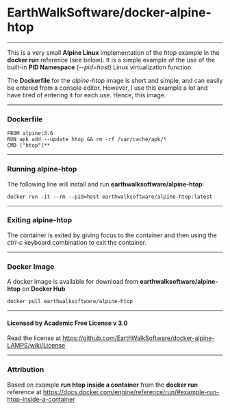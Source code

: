# EarthWalkSoftware/docker-alpine-htop
--------------------- 

This is a very small **Alpine Linux** implementation of the *htop* example in the **docker run** reference (see below).  It is a simple example of the use of the built-in **PID Namespace** (*--pid=host*) Linux virtualization function.

The **Dockerfile** for the *alpine-htop* image is short and simple, and can easily be entered from a console editor.  However, I use this example a lot and have tired of entering it for each use. Hence, this image.

---------------------

### Dockerfile

    FROM alpine:3.6
    RUN apk add --update htop && rm -rf /var/cache/apk/*
    CMD ["htop"]**

---------------------

### Running alpine-htop
The following line will install and run **earthwalksoftware/alpine-htop**:

    docker run -it --rm --pid=host earthwalksoftware/alpine-htop:latest 

---------------------

### Exiting alpine-htop
The container is exited by giving focus to the container and then using the *ctrl-c* keyboard combination to exit the container. 

---------------------
### Docker Image
A docker image is available for download from **earthwalksoftware/alpine-htop** on **Docker Hub**

    docker pull earthwalksoftware/alpine-htop

***
#### Licensed by Academic Free License v 3.0
Read the license at https://github.com/EarthWalkSoftware/docker-alpine-LAMPS/wiki/License

---------------------

### Attribution

 Based on example **run htop inside a container** from the **docker run** reference at       https://docs.docker.com/engine/reference/run/#example-run-htop-inside-a-container
